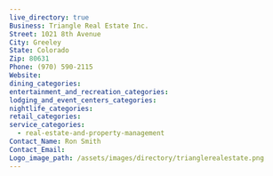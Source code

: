 ```yaml
---
live_directory: true
Business: Triangle Real Estate Inc.
Street: 1021 8th Avenue
City: Greeley
State: Colorado
Zip: 80631
Phone: (970) 590-2115
Website:
dining_categories:
entertainment_and_recreation_categories:
lodging_and_event_centers_categories:
nightlife_categories:
retail_categories:
service_categories:
  - real-estate-and-property-management
Contact_Name: Ron Smith
Contact_Email:
Logo_image_path: /assets/images/directory/trianglerealestate.png
---
```



